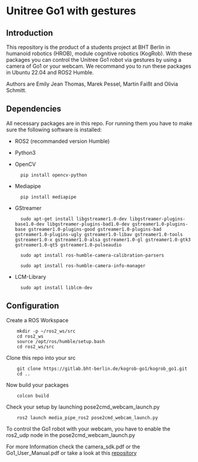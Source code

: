 # Unitree Go1 with gestures

## Introduction


This repository is the product of a students project at BHT Berlin in humanoid robotics (HROB), module cognitive robotics (KogRob).
With these packages you can control the Unitree Go1 robot via gestures by using a camera of Go1 or your webcam. 
We recommand you to run these packages in Ubuntu 22.04 and ROS2 Humble.
	
Authors are Emily Jean Thomas, Marek Pessel, Martin Faißt and Olivia Schmitt.

## Dependencies
All necessary packages are in this repo. For running them you have to make sure the following software is installed:
	
* ROS2 (recommanded version Humble)
* Python3
* OpenCV

		pip install opencv-python
		
* Mediapipe

		pip install mediapipe	
		
* GStreamer

		sudo apt-get install libgstreamer1.0-dev libgstreamer-plugins-base1.0-dev libgstreamer-plugins-bad1.0-dev gstreamer1.0-plugins-base gstreamer1.0-plugins-good gstreamer1.0-plugins-bad gstreamer1.0-plugins-ugly gstreamer1.0-libav gstreamer1.0-tools gstreamer1.0-x gstreamer1.0-alsa gstreamer1.0-gl gstreamer1.0-gtk3 gstreamer1.0-qt5 gstreamer1.0-pulseaudio
		
		sudo apt install ros-humble-camera-calibration-parsers
		
		sudo apt install ros-humble-camera-info-manager
		
* LCM-Library

		sudo apt install liblcm-dev

## Configuration

Create a ROS Workspace
	
		mkdir -p ~/ros2_ws/src
		cd ros2_ws
		source /opt/ros/humble/setup.bash
		cd ros2_ws/src
		
Clone this repo into your src
	
		git clone https://gitlab.bht-berlin.de/kogrob-go1/kogrob_go1.git
		cd ..
		
Now build your packages
	
		colcon build
		
Check your setup by launching pose2cmd_webcam_launch.py
	
		ros2 launch media_pipe_ros2 pose2cmd_webcam_launch.py

To control the Go1 robot with your webcam, you have to enable the ros2_udp node in the
pose2cmd_webcam_launch.py

For more Information check the camera_sdk.pdf or the Go1_User_Manual.pdf or take a look at this [repository](https://github.com/MAVProxyUser/YushuTechUnitreeGo1)
